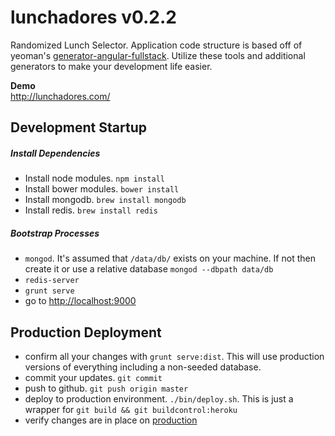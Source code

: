 lunchadores v0.2.2
==================

Randomized Lunch Selector. Application code structure is based off of yeoman's [generator-angular-fullstack](https://github.com/DaftMonk/generator-angular-fullstack). Utilize these tools and additional generators to make your development life easier.

**Demo**  
http://lunchadores.com/

## Development Startup

##### Install Dependencies
  - Install node modules. `npm install`
  - Install bower modules. `bower install`
  - Install mongodb. `brew install mongodb`
  - Install redis. `brew install redis`

##### Bootstrap Processes
  - `mongod`. It's assumed that `/data/db/` exists on your machine. If not then create it or use a relative database `mongod --dbpath data/db`
  - `redis-server`
  - `grunt serve`
  - go to [http://localhost:9000](http://localhost:9000)

## Production Deployment
- confirm all your changes with `grunt serve:dist`. This will use production versions of everything including a non-seeded database.
- commit your updates. `git commit`
- push to github. `git push origin master`
- deploy to production environment. `./bin/deploy.sh`. This is just a wrapper for `git build && git buildcontrol:heroku`
- verify changes are in place on [production](http://lunchadores.com/)
